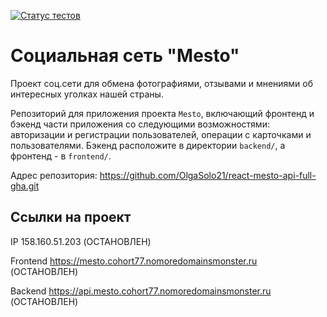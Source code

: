 [![Статус тестов](../../actions/workflows/tests.yml/badge.svg)](../../actions/workflows/tests.yml)

# Социальная сеть "Mesto" 

Проект соц.сети для обмена фотографиями, отзывами и мнениями об интересных уголках нашей страны.

Репозиторий для приложения проекта `Mesto`, включающий фронтенд и бэкенд части приложения со следующими возможностями: авторизации и регистрации пользователей, операции с карточками и пользователями. Бэкенд расположите в директории `backend/`, а фронтенд - в `frontend/`. 

Адрес репозитория: https://github.com/OlgaSolo21/react-mesto-api-full-gha.git

## Ссылки на проект

IP 158.160.51.203 (ОСТАНОВЛЕН)

Frontend https://mesto.cohort77.nomoredomainsmonster.ru (ОСТАНОВЛЕН)

Backend https://api.mesto.cohort77.nomoredomainsmonster.ru (ОСТАНОВЛЕН)